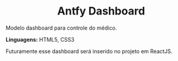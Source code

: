 <h1 align="center">Antfy Dashboard</h1>

<p>Modelo dashboard para controle do médico.</p>
<p><b>Linguagens:</b> HTML5, CSS3</p>
<p>Futuramente esse dashboard será inserido no projeto em ReactJS.</p>

